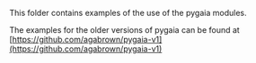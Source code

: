 This folder contains examples of the use of the pygaia modules.

The examples for the older versions of pygaia can be found at
[https://github.com/agabrown/pygaia-v1](https://github.com/agabrown/pygaia-v1)